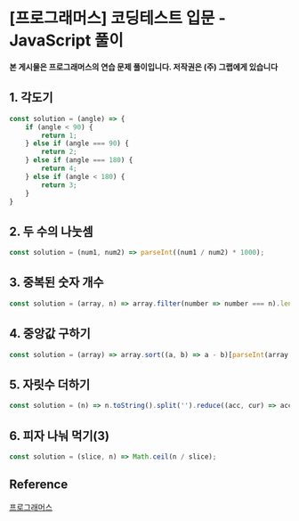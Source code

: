 # [프로그래머스] 코딩테스트 입문 - JavaScript 풀이

**본 게시물은 프로그래머스의 연습 문제 풀이입니다. 저작권은 (주) 그랩에게 있습니다**

## 1. 각도기

```JavaScript
const solution = (angle) => {
    if (angle < 90) {
        return 1;
    } else if (angle === 90) {
        return 2;
    } else if (angle === 180) {
        return 4;
    } else if (angle < 180) {
        return 3;
    }
}
```



## 2. 두 수의 나눗셈

```JavaScript
const solution = (num1, num2) => parseInt((num1 / num2) * 1000);
```



## 3. 중복된 숫자 개수

```JavaScript
const solution = (array, n) => array.filter(number => number === n).length;
```



## 4. 중앙값 구하기

```JavaScript
const solution = (array) => array.sort((a, b) => a - b)[parseInt(array.length / 2)];
```



## 5. 자릿수 더하기

```JavaScript
const solution = (n) => n.toString().split('').reduce((acc, cur) => acc + Number(cur), 0);
```



## 6. 피자 나눠 먹기(3)

```JavaScript
const solution = (slice, n) => Math.ceil(n / slice);
```





## Reference

[프로그래머스](https://programmers.co.kr)

